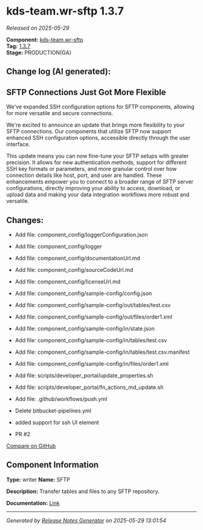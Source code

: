 #  kds-team.wr-sftp 1.3.7

_Released on 2025-05-29_

**Component:** [kds-team.wr-sftp](https://github.com/keboola/component-sftp)  
**Tag:** [1.3.7](https://github.com/keboola/component-sftp/releases/tag/1.3.7)  
**Stage:** PRODUCTION(GA)


## Change log (AI generated):
## SFTP Connections Just Got More Flexible
We've expanded SSH configuration options for SFTP components, allowing for more versatile and secure connections.

We're excited to announce an update that brings more flexibility to your SFTP connections. Our components that utilize SFTP now support enhanced SSH configuration options, accessible directly through the user interface.

This update means you can now fine-tune your SFTP setups with greater precision. It allows for new authentication methods, support for different SSH key formats or parameters, and more granular control over how connection details like host, port, and user are handled. These enhancements empower you to connect to a broader range of SFTP server configurations, directly improving your ability to access, download, or upload data and making your data integration workflows more robust and versatile.



## Changes:



- Add file: component_config/loggerConfiguration.json 




- Add file: component_config/logger 




- Add file: component_config/documentationUrl.md 




- Add file: component_config/sourceCodeUrl.md 




- Add file: component_config/licenseUrl.md 




- Add file: component_config/sample-config/config.json 




- Add file: component_config/sample-config/out/tables/test.csv 




- Add file: component_config/sample-config/out/files/order1.xml 




- Add file: component_config/sample-config/in/state.json 




- Add file: component_config/sample-config/in/tables/test.csv 




- Add file: component_config/sample-config/in/tables/test.csv.manifest 




- Add file: component_config/sample-config/in/files/order1.xml 




- Add file: scripts/developer_portal/update_properties.sh 




- Add file: scripts/developer_portal/fn_actions_md_update.sh 




- Add file: .github/workflows/push.yml 




- Delete bitbucket-pipelines.yml 








- added support for ssh UI element 




- PR #2 



[Compare on GitHub](https://github.com/keboola/component-sftp/compare/1.3.6...1.3.7)



## Component Information
**Type:** writer
**Name:** SFTP

**Description:** Transfer tables and files to any SFTP repository.


**Documentation:** [Link](https://help.keboola.com/components/writers/storage/sftp/)



---
_Generated by [Release Notes Generator](https://github.com/keboola/release-notes-generator)
on 2025-05-29 13:01:54_